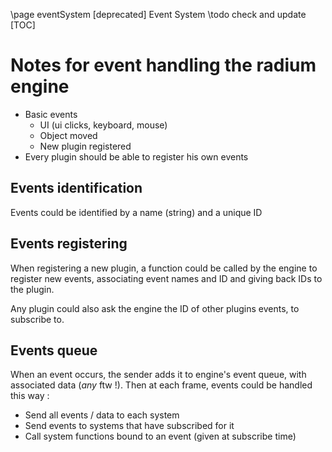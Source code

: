 \page eventSystem [deprecated] Event System 
\todo check and update
[TOC]


# Notes for event handling the radium engine

 * Basic events
   * UI (ui clicks, keyboard, mouse)
   * Object moved
   * New plugin registered
 * Every plugin should be able to register his own events 

## Events identification
Events could be identified by a name (string) and a unique ID

## Events registering
When registering a new plugin, a function could be called by the engine to register new events, associating event names and ID and giving back IDs to the plugin.

Any plugin could also ask the engine the ID of other plugins events, to subscribe to.

## Events queue
When an event occurs, the sender adds it to engine's event queue, with associated data (_any_ ftw !).
Then at each frame, events could be handled this way :
 * Send all events / data to each system
 * Send events to systems that have subscribed for it 
 * Call system functions bound to an event (given at subscribe time)
